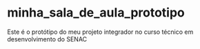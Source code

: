 # minha_sala_de_aula_prototipo
Este é o protótipo do meu projeto integrador no curso técnico em desenvolvimento do SENAC
